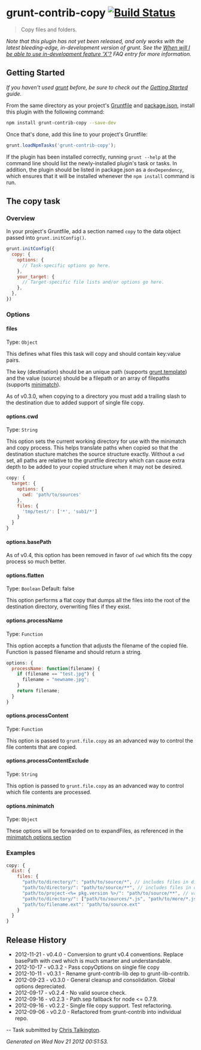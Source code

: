 # grunt-contrib-copy [![Build Status](https://secure.travis-ci.org/gruntjs/grunt-contrib-copy.png?branch=master)](http://travis-ci.org/gruntjs/grunt-contrib-copy)

> Copy files and folders.

_Note that this plugin has not yet been released, and only works with the latest bleeding-edge, in-development version of grunt. See the [When will I be able to use in-development feature 'X'?](https://github.com/gruntjs/grunt/blob/devel/docs/faq.md#when-will-i-be-able-to-use-in-development-feature-x) FAQ entry for more information._

## Getting Started
_If you haven't used [grunt][] before, be sure to check out the [Getting Started][] guide._

From the same directory as your project's [Gruntfile][Getting Started] and [package.json][], install this plugin with the following command:

```bash
npm install grunt-contrib-copy --save-dev
```

Once that's done, add this line to your project's Gruntfile:

```js
grunt.loadNpmTasks('grunt-contrib-copy');
```

If the plugin has been installed correctly, running `grunt --help` at the command line should list the newly-installed plugin's task or tasks. In addition, the plugin should be listed in package.json as a `devDependency`, which ensures that it will be installed whenever the `npm install` command is run.

[grunt]: http://gruntjs.com/
[Getting Started]: https://github.com/gruntjs/grunt/blob/devel/docs/getting_started.md
[package.json]: https://npmjs.org/doc/json.html


## The copy task

### Overview

In your project's Gruntfile, add a section named `copy` to the data object passed into `grunt.initConfig()`.

```js
grunt.initConfig({
  copy: {
    options: {
      // Task-specific options go here.
    },
    your_target: {
      // Target-specific file lists and/or options go here.
    },
  },
})
```

### Options

#### files
Type: `Object`

This defines what files this task will copy and should contain key:value pairs.

The key (destination) should be an unique path (supports [grunt.template](https://github.com/gruntjs/grunt/blob/master/docs/api_template.md)) and the value (source) should be a filepath or an array of filepaths (supports [minimatch](https://github.com/isaacs/minimatch)).

As of v0.3.0, when copying to a directory you must add a trailing slash to the destination due to added support of single file copy.

#### options.cwd
Type: `String`

This option sets the current working directory for use with the minimatch and copy process. This helps translate paths when copied so that the destination stucture matches the source structure exactly. Without a `cwd` set, all paths are relative to the gruntfile directory which can cause extra depth to be added to your copied structure when it may not be desired.

```js
copy: {
  target: {
    options: {
      cwd: 'path/to/sources'
    },
    files: {
      'tmp/test/': ['*', 'sub1/*']
    }
  }
}
```

#### options.basePath

As of v0.4, this option has been removed in favor of `cwd` which fits the copy process so much better.

#### options.flatten
Type: `Boolean`
Default: false

This option performs a flat copy that dumps all the files into the root of the destination directory, overwriting files if they exist.

#### options.processName
Type: `Function`

This option accepts a function that adjusts the filename of the copied file. Function is passed filename and should return a string.

```js
options: {
  processName: function(filename) {
    if (filename == "test.jpg") {
      filename = "newname.jpg";
    }
    return filename;
  }
}
```

#### options.processContent
Type: `Function`

This option is passed to `grunt.file.copy` as an advanced way to control the file contents that are copied.

#### options.processContentExclude
Type: `String`

This option is passed to `grunt.file.copy` as an advanced way to control which file contents are processed.

#### options.minimatch
Type: `Object`

These options will be forwarded on to expandFiles, as referenced in the [minimatch options section](https://github.com/isaacs/minimatch/#options)
### Examples

```js
copy: {
  dist: {
    files: {
      "path/to/directory/": "path/to/source/*", // includes files in dir
      "path/to/directory/": "path/to/source/**", // includes files in dir and subdirs
      "path/to/project-<%= pkg.version %>/": "path/to/source/**", // variables in destination
      "path/to/directory/": ["path/to/sources/*.js", "path/to/more/*.js"], // include JS files in two diff dirs
      "path/to/filename.ext": "path/to/source.ext"
    }
  }
}
```

## Release History

 * 2012-11-21 - v0.4.0 - Conversion to grunt v0.4 conventions. Replace basePath with cwd which is much smarter and understandable.
 * 2012-10-17 - v0.3.2 - Pass copyOptions on single file copy
 * 2012-10-11 - v0.3.1 - Rename grunt-contrib-lib dep to grunt-lib-contrib.
 * 2012-09-23 - v0.3.0 - General cleanup and consolidation. Global options depreciated.
 * 2012-09-17 - v0.2.4 - No valid source check.
 * 2012-09-16 - v0.2.3 - Path.sep fallback for node <= 0.7.9.
 * 2012-09-16 - v0.2.2 - Single file copy support. Test refactoring.
 * 2012-09-06 - v0.2.0 - Refactored from grunt-contrib into individual repo.

--
Task submitted by <a href="http://christalkington.com/">Chris Talkington</a>.

*Generated on Wed Nov 21 2012 00:51:53.*
